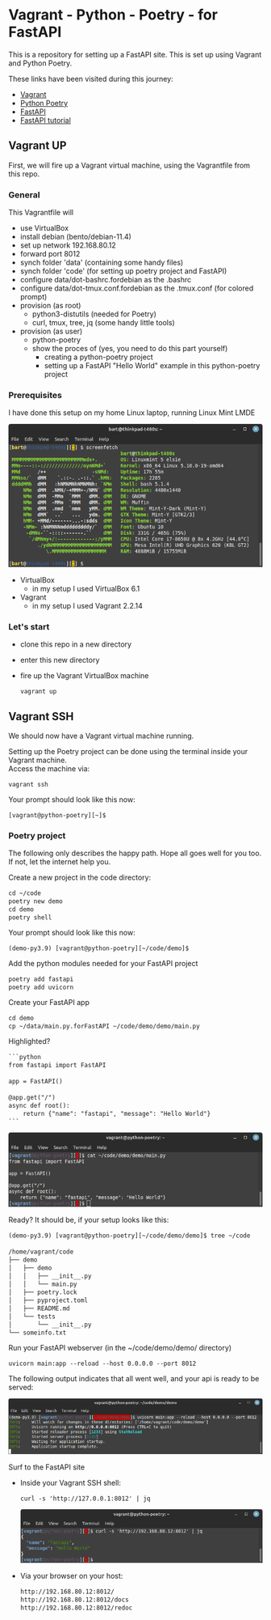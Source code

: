 # Vagrant - Python - Poetry - for FastAPI

This is a repository for setting up a FastAPI site. This is set up using Vagrant and Python Poetry.

These links have been visited during this journey:

- [Vagrant](https://developer.hashicorp.com/vagrant)
- [Python Poetry](https://python-poetry.org/docs/)
- [FastAPI](https://fastapi.tiangolo.com/)
- [FastAPI tutorial](https://fastapi.tiangolo.com/tutorial/first-steps/)

## Vagrant UP

First, we will fire up a Vagrant virtual machine, using the Vagrantfile from this repo.

### General

This Vagrantfile will
- use VirtualBox
- install debian (bento/debian-11.4)
- set up network 192.168.80.12
- forward port 8012
- synch folder 'data' (containing some handy files)
- synch folder 'code' (for setting up poetry project and FastAPI)
- configure data/dot-bashrc.fordebian as the .bashrc
- configure data/dot-tmux.conf.fordebian as the .tmux.conf (for colored prompt)
- provision (as root)
  - python3-distutils (needed for Poetry)
  - curl, tmux, tree, jq (some handy little tools)
- provision (as user)
  - python-poetry
  - show the proces of (yes, you need to do this part yourself)
    - creating a python-poetry project
    - setting up a FastAPI "Hello World" example in this python-poetry project

### Prerequisites

I have done this setup on my home Linux laptop, running Linux Mint LMDE

  ![fastapi - host computer](docs/media/host-computer.png)

- VirtualBox
  - in my setup I used VirtualBox 6.1
- Vagrant
  - in my setup I used Vagrant 2.2.14

### Let's start

- clone this repo in a new directory
- enter this new directory
- fire up the Vagrant VirtualBox machine

      vagrant up


## Vagrant SSH

We should now have a Vagrant virtual machine running.

Setting up the Poetry project can be done using the terminal inside your Vagrant machine.  
Access the machine via:

    vagrant ssh

Your prompt should look like this now:

    [vagrant@python-poetry][~]$


### Poetry project

The following only describes the happy path. Hope all goes well for you too.  
If not, let the internet help you.

Create a new project in the code directory:

    cd ~/code
    poetry new demo
    cd demo
    poetry shell

Your prompt should look like this now:

    (demo-py3.9) [vagrant@python-poetry][~/code/demo]$

Add the python modules needed for your FastAPI project

    poetry add fastapi
    poetry add uvicorn

Create your FastAPI app

    cd demo
    cp ~/data/main.py.forFastAPI ~/code/demo/demo/main.py

Highlighted?

    ```python
    from fastapi import FastAPI

    app = FastAPI()

    @app.get("/")
    async def root():
        return {"name": "fastapi", "message": "Hello World"}
    ```

  ![fastapi - main script](docs/media/fastapi-main.png)

Ready? It should be, if your setup looks like this:

    (demo-py3.9) [vagrant@python-poetry][~/code/demo/demo]$ tree ~/code

    /home/vagrant/code
    ├── demo
    │   ├── demo
    │   │   ├── __init__.py
    │   │   └── main.py
    │   ├── poetry.lock
    │   ├── pyproject.toml
    │   ├── README.md
    │   └── tests
    │       └── __init__.py
    └── someinfo.txt


Run your FastAPI webserver (in the ~/code/demo/demo/ directory)

    uvicorn main:app --reload --host 0.0.0.0 --port 8012

The following output indicates that all went well, and your api is ready to be served:

  ![fastapi - uvicorn running](docs/media/fastapi-uvicorn.png)


Surf to the FastAPI site

- Inside your Vagrant SSH shell:

      curl -s 'http://127.0.0.1:8012' | jq

    ![fastapi - curl](docs/media/fastapi-curl.png)

- Via your browser on your host:

      http://192.168.80.12:8012/
      http://192.168.80.12:8012/docs
      http://192.168.80.12:8012/redoc
